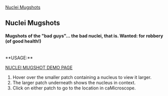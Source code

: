 [Nuclei Mugshots](https://github.com/SBU-BMI/FeatureScapeApps/NucleiMugshot)

## Nuclei Mugshots
#### Mugshots of the "bad guys"... the bad nuclei, that is. Wanted: for robbery (of good health!)

<BR>
**USAGE:**

[NUCLEI MUGSHOT DEMO PAGE](http://sbu-bmi.github.io/FeatureScapeApps/NucleiMugshot/)

1. Hover over the smaller patch containing a nucleus to view it larger.
2. The larger patch underneath shows the nucleus in context.
3. Click on either patch to go to the location in caMicroscope.
